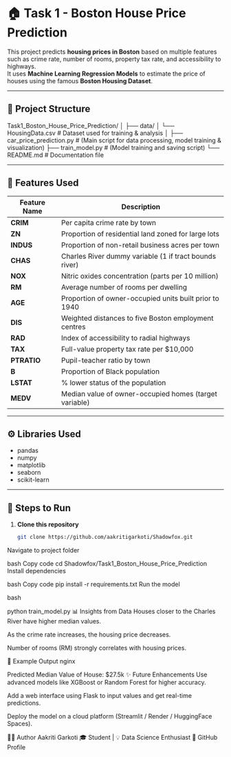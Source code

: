 # 🏠 Task 1 - Boston House Price Prediction

This project predicts **housing prices in Boston** based on multiple features such as crime rate, number of rooms, property tax rate, and accessibility to highways.  
It uses **Machine Learning Regression Models** to estimate the price of houses using the famous **Boston Housing Dataset**.

---

## 📁 Project Structure

Task1_Boston_House_Price_Prediction/
│
├── data/
│ └── HousingData.csv # Dataset used for training & analysis
│
├── car_price_prediction.py # (Main script for data processing, model training & visualization)
├── train_model.py # (Model training and saving script)
└── README.md # Documentation file



---

## 🧩 Features Used

| Feature Name | Description |
|---------------|-------------|
| **CRIM** | Per capita crime rate by town |
| **ZN** | Proportion of residential land zoned for large lots |
| **INDUS** | Proportion of non-retail business acres per town |
| **CHAS** | Charles River dummy variable (1 if tract bounds river) |
| **NOX** | Nitric oxides concentration (parts per 10 million) |
| **RM** | Average number of rooms per dwelling |
| **AGE** | Proportion of owner-occupied units built prior to 1940 |
| **DIS** | Weighted distances to five Boston employment centres |
| **RAD** | Index of accessibility to radial highways |
| **TAX** | Full-value property tax rate per $10,000 |
| **PTRATIO** | Pupil-teacher ratio by town |
| **B** | Proportion of Black population |
| **LSTAT** | % lower status of the population |
| **MEDV** | Median value of owner-occupied homes (target variable) |

---

## ⚙️ Libraries Used

- pandas  
- numpy  
- matplotlib  
- seaborn  
- scikit-learn  

---

## 🚀 Steps to Run

1. **Clone this repository**
   ```bash
   git clone https://github.com/aakritigarkoti/Shadowfox.git
Navigate to project folder

bash
Copy code
cd Shadowfox/Task1_Boston_House_Price_Prediction
Install dependencies

bash
Copy code
pip install -r requirements.txt
Run the model

bash

python train_model.py
📊 Insights from Data
Houses closer to the Charles River have higher median values.

As the crime rate increases, the housing price decreases.

Number of rooms (RM) strongly correlates with housing prices.

🏁 Example Output
nginx

Predicted Median Value of House: $27.5k
✨ Future Enhancements
Use advanced models like XGBoost or Random Forest for higher accuracy.

Add a web interface using Flask to input values and get real-time predictions.

Deploy the model on a cloud platform (Streamlit / Render / HuggingFace Spaces).

👩‍💻 Author
Aakriti Garkoti
🎓 Student | 💡 Data Science Enthusiast
🔗 GitHub Profile
